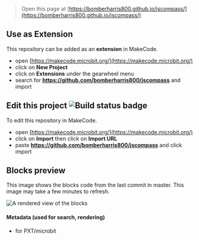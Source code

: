 
> Open this page at [https://bomberharris800.github.io/jscompass/](https://bomberharris800.github.io/jscompass/)

## Use as Extension

This repository can be added as an **extension** in MakeCode.

* open [https://makecode.microbit.org/](https://makecode.microbit.org/)
* click on **New Project**
* click on **Extensions** under the gearwheel menu
* search for **https://github.com/bomberharris800/jscompass** and import

## Edit this project ![Build status badge](https://github.com/bomberharris800/jscompass/workflows/MakeCode/badge.svg)

To edit this repository in MakeCode.

* open [https://makecode.microbit.org/](https://makecode.microbit.org/)
* click on **Import** then click on **Import URL**
* paste **https://github.com/bomberharris800/jscompass** and click import

## Blocks preview

This image shows the blocks code from the last commit in master.
This image may take a few minutes to refresh.

![A rendered view of the blocks](https://github.com/bomberharris800/jscompass/raw/master/.github/makecode/blocks.png)

#### Metadata (used for search, rendering)

* for PXT/microbit
<script src="https://makecode.com/gh-pages-embed.js"></script><script>makeCodeRender("{{ site.makecode.home_url }}", "{{ site.github.owner_name }}/{{ site.github.repository_name }}");</script>

